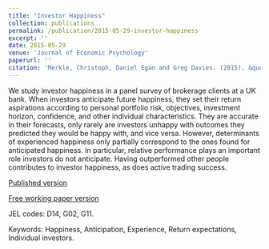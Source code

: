 ```yaml
---
title: "Investor Happiness"
collection: publications
permalink: /publication/2015-05-29-investor-happiness
excerpt: ''
date: 2015-05-29
venue: 'Journal of Economic Psychology'
paperurl: ''
citation: 'Merkle, Christoph, Daniel Egan and Greg Davies. (2015). &quot;Investor happiness.&quot; <i>Journal of Economic Psychology</i>. 49, 167-186.'
---
```

We study investor happiness in a panel survey of brokerage clients at a UK bank. When investors anticipate future happiness, they set their return aspirations according to personal portfolio risk, objectives, investment horizon, confidence, and other individual characteristics. They are accurate in their forecasts, only rarely are investors unhappy with outcomes they predicted they would be happy with, and vice versa. However, determinants of experienced happiness only partially correspond to the ones found for anticipated happiness. In particular, relative performance plays an important role investors do not anticipate. Having outperformed other people contributes to investor happiness, as does active trading success.

[Published version](https://doi.org/10.1016/j.joep.2015.05.007)

[Free working paper version](https://dx.doi.org/10.2139/ssrn.1341076)

JEL codes: D14, G02, G11.

Keywords: Happiness, Anticipation, Experience, Return expectations, Individual investors.
